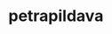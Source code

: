 # petrapildava
 <!DOCTYPE html>
 <html>
 <head>
<title>Lapa mana</title>

</head>
<body>



</body>
</html>
